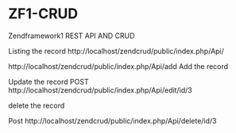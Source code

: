 # ZF1-CRUD
Zendframework1 REST API AND CRUD

Listing the record
http://localhost/zendcrud/public/index.php/Api/


http://localhost/zendcrud/public/index.php/Api/add
Add the record 


Update the record 
POST
http://localhost/zendcrud/public/index.php/Api/edit/id/3


delete the record 

Post 
http://localhost/zendcrud/public/index.php/Api/delete/id/3
